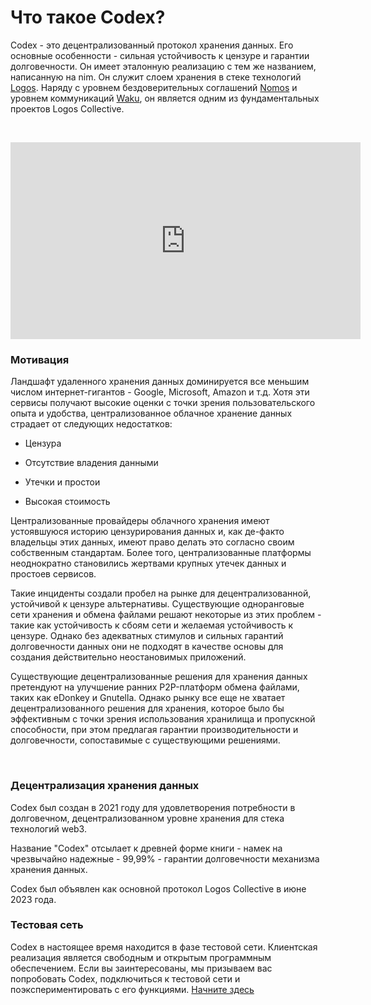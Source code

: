 # Что такое Codex?

Codex - это децентрализованный протокол хранения данных. Его основные особенности - сильная устойчивость к цензуре и гарантии долговечности. Он имеет эталонную реализацию с тем же названием, написанную на nim. Он служит слоем хранения в стеке технологий [Logos](https://logos.co/). Наряду с уровнем бездоверительных соглашений [Nomos](http://nomos.tech) и уровнем коммуникаций [Waku](http://waku.org), он является одним из фундаментальных проектов Logos Collective.

<br/>

<p><iframe width="560" height="315" src="https://www.youtube.com/embed/XH-R2oJO7P4" title="" frameBorder="0"   allow="accelerometer; autoplay; clipboard-write; encrypted-media; gyroscope; picture-in-picture; web-share"  allowFullScreen><br>Powered by <a href="https://youtubeembedcode.com">youtube embed code</a> and <a href="https://snabblan.io/">snabblån utan uc</a></iframe></p>

### Мотивация

Ландшафт удаленного хранения данных доминируется все меньшим числом интернет-гигантов - Google, Microsoft, Amazon и т.д. Хотя эти сервисы получают высокие оценки с точки зрения пользовательского опыта и удобства, централизованное облачное хранение данных страдает от следующих недостатков:

- Цензура

- Отсутствие владения данными

- Утечки и простои

- Высокая стоимость

Централизованные провайдеры облачного хранения имеют устоявшуюся историю цензурирования данных и, как де-факто владельцы этих данных, имеют право делать это согласно своим собственным стандартам. Более того, централизованные платформы неоднократно становились жертвами крупных утечек данных и простоев сервисов.

Такие инциденты создали пробел на рынке для децентрализованной, устойчивой к цензуре альтернативы. Существующие одноранговые сети хранения и обмена файлами решают некоторые из этих проблем - такие как устойчивость к сбоям сети и желаемая устойчивость к цензуре. Однако без адекватных стимулов и сильных гарантий долговечности данных они не подходят в качестве основы для создания действительно неостановимых приложений.

Существующие децентрализованные решения для хранения данных претендуют на улучшение ранних P2P-платформ обмена файлами, таких как eDonkey и Gnutella. Однако рынку все еще не хватает децентрализованного решения для хранения, которое было бы эффективным с точки зрения использования хранилища и пропускной способности, при этом предлагая гарантии производительности и долговечности, сопоставимые с существующими решениями.

<br/>

### Децентрализация хранения данных

Codex был создан в 2021 году для удовлетворения потребности в долговечном, децентрализованном уровне хранения для стека технологий web3.

Название "Codex" отсылает к древней форме книги - намек на чрезвычайно надежные - 99,99% - гарантии долговечности механизма хранения данных.

Codex был объявлен как основной протокол Logos Collective в июне 2023 года.

### Тестовая сеть

Codex в настоящее время находится в фазе тестовой сети. Клиентская реализация является свободным и открытым программным обеспечением. Если вы заинтересованы, мы призываем вас попробовать Codex, подключиться к тестовой сети и поэкспериментировать с его функциями. [Начните здесь](./quick-start.md)
